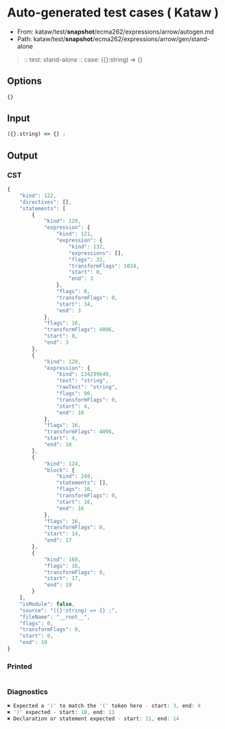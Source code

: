 # Auto-generated test cases ( Kataw )
- From: kataw/test/__snapshot__/ecma262/expressions/arrow/autogen.md
- Path: kataw/test/__snapshot__/ecma262/expressions/arrow/gen/stand-alone
> :: test: stand-alone
> :: case: ({}:string) => {}
## Options

`````js
{}
`````
## Input

`````js
({}:string) => {} ;
`````
## Output

### CST

```javascript
{
    "kind": 122,
    "directives": [],
    "statements": [
        {
            "kind": 120,
            "expression": {
                "kind": 121,
                "expression": {
                    "kind": 132,
                    "expressions": [],
                    "flags": 32,
                    "transformFlags": 1024,
                    "start": 0,
                    "end": 3
                },
                "flags": 0,
                "transformFlags": 0,
                "start": 34,
                "end": 3
            },
            "flags": 16,
            "transformFlags": 4096,
            "start": 0,
            "end": 3
        },
        {
            "kind": 120,
            "expression": {
                "kind": 134299649,
                "text": "string",
                "rawText": "string",
                "flags": 96,
                "transformFlags": 0,
                "start": 4,
                "end": 10
            },
            "flags": 16,
            "transformFlags": 4096,
            "start": 4,
            "end": 10
        },
        {
            "kind": 124,
            "block": {
                "kind": 249,
                "statements": [],
                "flags": 16,
                "transformFlags": 0,
                "start": 16,
                "end": 16
            },
            "flags": 16,
            "transformFlags": 0,
            "start": 14,
            "end": 17
        },
        {
            "kind": 168,
            "flags": 16,
            "transformFlags": 0,
            "start": 17,
            "end": 19
        }
    ],
    "isModule": false,
    "source": "({}:string) => {} ;",
    "fileName": "__root__",
    "flags": 0,
    "transformFlags": 0,
    "start": 0,
    "end": 19
}
```

### Printed

```javascript

```

### Diagnostics

```javascript
✖ Expected a ')' to match the '(' token here - start: 3, end: 4
✖ ')' expected - start: 10, end: 11
✖ Declaration or statement expected - start: 11, end: 14

```

